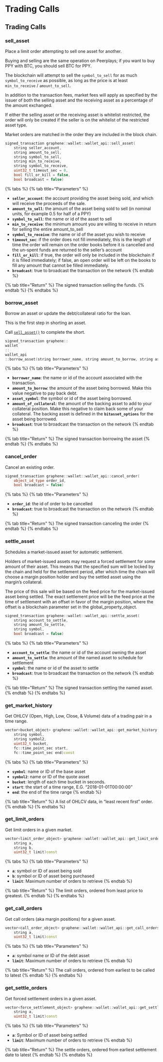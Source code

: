 # Trading Calls

## Trading Calls

### sell\_asset <a href="#sell-asset" id="sell-asset"></a>

Place a limit order attempting to sell one asset for another.

Buying and selling are the same operation on Peerplays; if you want to buy PPY with BTC, you should sell BTC for PPY.

The blockchain will attempt to sell the `symbol_to_sell` for as much `symbol_to_receive` as possible, as long as the price is at least `min_to_receive` / `amount_to_sell`.

In addition to the transaction fees, market fees will apply as specified by the issuer of both the selling asset and the receiving asset as a percentage of the amount exchanged.

If either the selling asset or the receiving asset is whitelist restricted, the order will only be created if the seller is on the whitelist of the restricted asset type.

Market orders are matched in the order they are included in the block chain.

```cpp
signed_transaction graphene::wallet::wallet_api::sell_asset(
    string seller_account, 
    string amount_to_sell, 
    string symbol_to_sell, 
    string min_to_receive, 
    string symbol_to_receive, 
    uint32_t timeout_sec = 0, 
    bool fill_or_kill = false, 
    bool broadcast = false)
```

{% tabs %}
{% tab title="Parameters" %}
* **`seller_account`**: the account providing the asset being sold, and which will receive the proceeds of the sale.
* **`amount_to_sell`**: the amount of the asset being sold to sell (in nominal units, for example 0.5 for half of a PPY)
* **`symbol_to_sell`**: the name or id of the asset to sell
* **`min_to_receive`**: the minimum amount you are willing to receive in return for selling the entire amount\_to\_sell
* **`symbol_to_receive`**: the name or id of the asset you wish to receive
* **`timeout_sec`**: if the order does not fill immediately, this is the length of time the order will remain on the order books before it is cancelled and the un-spent funds are returned to the seller’s account
* **`fill_or_kill`**: if true, the order will only be included in the blockchain if it is filled immediately; if false, an open order will be left on the books to fill any amount that cannot be filled immediately.
* **`broadcast`**: true to broadcast the transaction on the network
{% endtab %}

{% tab title="Return" %}
The signed transaction selling the funds.
{% endtab %}
{% endtabs %}

### borrow\_asset

Borrow an asset or update the debt/collateral ratio for the loan.

This is the first step in shorting an asset.

Call [`sell_asset()`](trading-calls.md#sell\_asset) to complete the short.

```cpp
signed_transaction graphene::
wallet
::
wallet_api
::borrow_asset(string borrower_name, string amount_to_borrow, string asset_symbol, string amount_of_collateral, bool broadcast = false)
```

{% tabs %}
{% tab title="Parameters" %}
* **`borrower_name`**: the name or id of the account associated with the transaction.
* **`amount_to_borrow`**: the amount of the asset being borrowed. Make this value negative to pay back debt.
* **`asset_symbol`**: the symbol or id of the asset being borrowed.
* **`amount_of_collateral`**: the amount of the backing asset to add to your collateral position. Make this negative to claim back some of your collateral. The backing asset is defined in the **`bitasset_options`** for the asset being borrowed.
* **`broadcast`**: true to broadcast the transaction on the network
{% endtab %}

{% tab title="Return" %}
The signed transaction borrowing the asset
{% endtab %}
{% endtabs %}

### cancel\_order

Cancel an existing order.

```cpp
signed_transaction graphene::wallet::wallet_api::cancel_order(
    object_id_type order_id, 
    bool broadcast = false)
```

{% tabs %}
{% tab title="Parameters" %}
* **`order_id`**: the id of order to be cancelled
* **`broadcast`**: true to broadcast the transaction on the network
{% endtab %}

{% tab title="Return" %}
The signed transaction canceling the order
{% endtab %}
{% endtabs %}

### settle\_asset

Schedules a market-issued asset for automatic settlement.

Holders of market-issued assets may request a forced settlement for some amount of their asset. This means that the specified sum will be locked by the chain and held for the settlement period, after which time the chain will choose a margin position holder and buy the settled asset using the margin’s collateral.

The price of this sale will be based on the feed price for the market-issued asset being settled. The exact settlement price will be the feed price at the time of settlement with an offset in favor of the margin position, where the offset is a blockchain parameter set in the global\_property\_object.

```cpp
signed_transaction graphene::wallet::wallet_api::settle_asset(
    string account_to_settle, 
    string amount_to_settle, 
    string symbol, 
    bool broadcast = false)
```

{% tabs %}
{% tab title="Parameters" %}
* **`account_to_settle`**: the name or id of the account owning the asset
* **`amount_to_settle`**: the amount of the named asset to schedule for settlement
* **`symbol`**: the name or id of the asset to settle
* **`broadcast`**: true to broadcast the transaction on the network
{% endtab %}

{% tab title="Return" %}
The signed transaction settling the named asset.
{% endtab %}
{% endtabs %}

### get\_market\_history

Get OHLCV (Open, High, Low, Close, & Volume) data of a trading pair in a time range.

```cpp
vector<bucket_object> graphene::wallet::wallet_api::get_market_history(
    string symbol, 
    string symbol2, 
    uint32_t bucket, 
    fc::time_point_sec start, 
    fc::time_point_sec end)const
```

{% tabs %}
{% tab title="Parameters" %}
* **`symbol`**: name or ID of the base asset
* **`symbol2`**: name or ID of the quote asset
* **`bucket`**: length of each time bucket in seconds.
* **`start`**: the start of a time range, E.G. “2018-01-01T00:00:00”
* **`end`**: the end of the time range
{% endtab %}

{% tab title="Return" %}
A list of OHLCV data, in “least recent first” order.
{% endtab %}
{% endtabs %}

### get\_limit\_orders

Get limit orders in a given market.

```cpp
vector<limit_order_object> graphene::wallet::wallet_api::get_limit_orders(
    string a, 
    string b, 
    uint32_t limit)const
```

{% tabs %}
{% tab title="Parameters" %}
* **`a`**: symbol or ID of asset being sold
* **`b`**: symbol or ID of asset being purchased
* **`limit`**: Maximum number of orders to retrieve
{% endtab %}

{% tab title="Return" %}
The limit orders, ordered from least price to greatest.
{% endtab %}
{% endtabs %}

### get\_call\_orders

Get call orders (aka margin positions) for a given asset.

```cpp
vector<call_order_object> graphene::wallet::wallet_api::get_call_orders(
    string a, 
    uint32_t limit)const
```

{% tabs %}
{% tab title="Parameters" %}
* **`a`**: symbol name or ID of the debt asset
* **`limit`**: Maximum number of orders to retrieve
{% endtab %}

{% tab title="Return" %}
The call orders, ordered from earliest to be called to latest
{% endtab %}
{% endtabs %}

### get\_settle\_orders

Get forced settlement orders in a given asset.

```cpp
vector<force_settlement_object> graphene::wallet::wallet_api::get_settle_orders(
    string a, 
    uint32_t limit)const
```

{% tabs %}
{% tab title="Parameters" %}
* **`a`**: Symbol or ID of asset being settled
* **`limit`**: Maximum number of orders to retrieve
{% endtab %}

{% tab title="Return" %}
The settle orders, ordered from earliest settlement date to latest
{% endtab %}
{% endtabs %}
